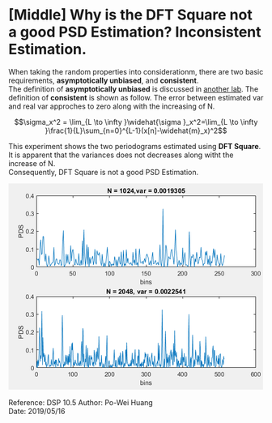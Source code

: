 # [Middle] Why is the DFT Square not a good PSD Estimation? Inconsistent Estimation.

When taking the random properties into considerationm, there are two basic requirements, **asymptotically unbiased**, and **consistent**.  
The definition of **asymptotically unbiased** is discussed in [another lab](/Ch10_FourierAnalysisOfSignalsUsingTheDFT/10_5_Periodogram/Basic_AsymptoticallyUnbiased).
The definition of **consistent** is shown as follow. The error between estimated var and real var approches to zero along with the increasing of N.  
```math
\sigma_x^2 = \lim_{L \to \infty }\widehat{\sigma }_x^2=\lim_{L \to \infty }\frac{1}{L}\sum_{n=0}^{L-1}(x[n]-\widehat{m}_x)^2
```  
This experiment shows the two periodograms estimated using **DFT Square**.  
It is apparent that the variances does not decreases along witht the increase of N.  
Consequently, DFT Square is not a good PSD Estimation.

![Fig.1](./1.PNG)

Reference: DSP 10.5
Author: Po-Wei Huang  
Date: 2019/05/16  
